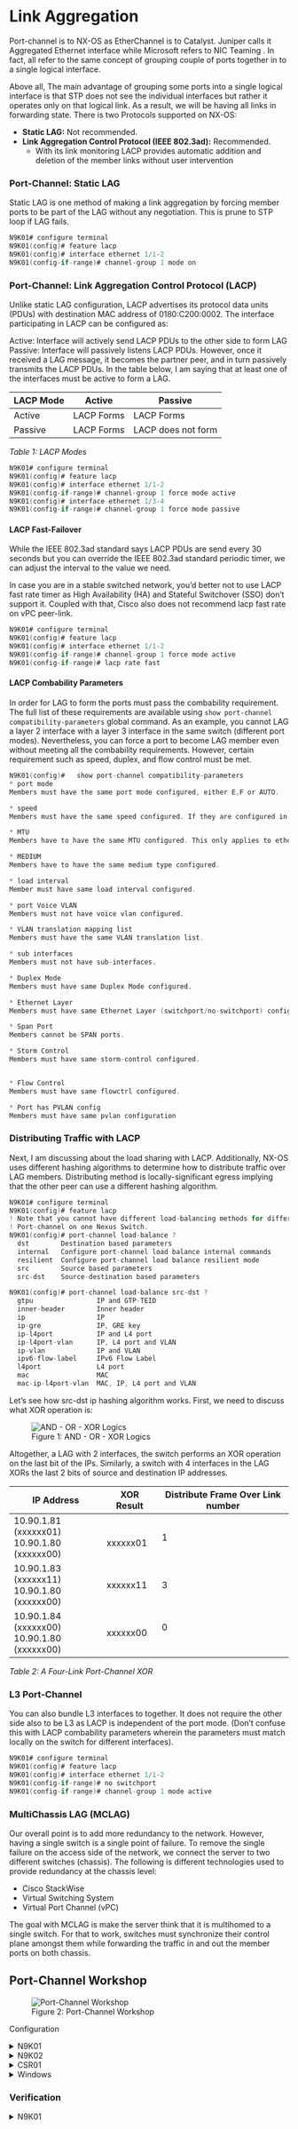 # Link Aggregation
Port-channel is to NX-OS as EtherChannel is to Catalyst. Juniper calls it Aggregated Ethernet interface while Microsoft refers to NIC Teaming . In fact, all refer to the same concept of grouping couple of ports together in to a single logical interface.

Above all, The main advantage of grouping some ports into a single logical interface is that STP does not see the individual interfaces but rather it operates only on that logical link. As a result, we will be having all links in forwarding state. There is two Protocols supported on NX-OS:

* **Static LAG:** Not recommended.
* **Link Aggregation Control Protocol (IEEE 802.3ad):** Recommended.
  * With its link monitoring LACP provides automatic addition and deletion of the member links without user intervention

### Port-Channel: Static LAG
Static LAG is one method of making a link aggregation by forcing member ports to be part of the LAG without any negotiation. This is prune to STP loop if LAG fails.

```c
N9K01# configure terminal
N9K01(config)# feature lacp
N9K01(config)# interface ethernet 1/1-2
N9K01(config-if-range)# channel-group 1 mode on
```

### Port-Channel: Link Aggregation Control Protocol (LACP)

Unlike static LAG configuration, LACP advertises its protocol data units (PDUs) with destination MAC address of 0180:C200:0002. The interface participating in LACP can be configured as:

Active: Interface will actively send LACP PDUs to the other side to form LAG
Passive: Interface will passively listens LACP PDUs. However, once it received a LAG message, it becomes the partner peer, and in turn passively transmits the LACP PDUs.
In the table below, I am saying that at least one of the interfaces must be active to form a LAG.

| LACP Mode | Active     | Passive            |
| --------- | ---------- | ------------------ |
| Active    | LACP Forms | LACP Forms         |
| Passive   | LACP Forms | LACP does not form |

*Table 1: LACP Modes*

```c
N9K01# configure terminal
N9K01(config)# feature lacp
N9K01(config)# interface ethernet 1/1-2
N9K01(config-if-range)# channel-group 1 force mode active
N9K01(config)# interface ethernet 1/3-4
N9K01(config-if-range)# channel-group 1 force mode passive
```

#### LACP Fast-Failover
While the IEEE 802.3ad standard says LACP PDUs are send every 30 seconds but you can override the IEEE 802.3ad standard periodic timer, we can adjust the interval to the value we need.

In case you are in a stable switched network, you’d better not to use LACP fast rate timer as High Availability (HA) and Stateful Switchover (SSO) don’t support it. Coupled with that, Cisco also does not recommend lacp fast rate on vPC peer-link.

```c
N9K01# configure terminal
N9K01(config)# feature lacp
N9K01(config)# interface ethernet 1/1-2
N9K01(config-if-range)# channel-group 1 force mode active
N9K01(config-if-range)# lacp rate fast
```

#### LACP Combability Parameters
In order for LAG to form the ports must pass the combability requirement. The full list of these requirements are available using `show port-channel compatibility-parameters` global command. As an example, you cannot LAG a layer 2 interface with a layer 3 interface in the same switch (different port modes). Nevertheless, you can force a port to become LAG member even without meeting all the combability requirements. However, certain requirement such as speed, duplex, and flow control must be met.

```c
N9K01(config)#   show port-channel compatibility-parameters
* port mode
Members must have the same port mode configured, either E,F or AUTO.

* speed
Members must have the same speed configured. If they are configured in AUTO

* MTU
Members have to have the same MTU configured. This only applies to ethernet

* MEDIUM
Members have to have the same medium type configured.

* load interval
Member must have same load interval configured.

* port Voice VLAN
Members must not have voice vlan configured.

* VLAN translation mapping list
Members must have the same VLAN translation list.

* sub interfaces
Members must not have sub-interfaces.

* Duplex Mode
Members must have same Duplex Mode configured.

* Ethernet Layer
Members must have same Ethernet Layer (switchport/no-switchport) configured.

* Span Port
Members cannot be SPAN ports.

* Storm Control
Members must have same storm-control configured.


* Flow Control
Members must have same flowctrl configured.

* Port has PVLAN config
Members must have same pvlan configuration
```

### Distributing Traffic with LACP
Next, I am discussing about the load sharing with LACP. Additionally, NX-OS uses different hashing algorithms to determine how to distribute traffic over LAG members. Distributing method is locally-significant egress implying that the other peer can use a different hashing algorithm.

```c
N9K01# configure terminal
N9K01(config)# feature lacp
! Note that you cannot have different load-balancing methods for different
! Port-channel on one Nexus Switch.
N9K01(config)# port-channel load-balance ?
  dst        Destination based parameters
  internal   Configure port-channel load balance internal commands
  resilient  Configure port-channel load balance resilient mode
  src        Source based parameters
  src-dst    Source-destination based parameters

N9K01(config)# port-channel load-balance src-dst ?
  gtpu                IP and GTP-TEID
  inner-header        Inner header
  ip                  IP
  ip-gre              IP, GRE key
  ip-l4port           IP and L4 port
  ip-l4port-vlan      IP, L4 port and VLAN
  ip-vlan             IP and VLAN
  ipv6-flow-label     IPv6 Flow Label
  l4port              L4 port
  mac                 MAC
  mac-ip-l4port-vlan  MAC, IP, L4 port and VLAN
```

Let’s see how src-dst ip hashing algorithm works. First, we need to discuss what XOR operation is:

<figure>
  <img src="https://user-images.githubusercontent.com/31813625/235331327-612858b6-287e-4f5c-b2bc-ea5e903fb891.png" alt="AND - OR - XOR Logics">
  <figcaption>Figure 1: AND - OR - XOR Logics</figcaption>
</figure>

Altogether, a LAG with 2 interfaces, the switch performs an XOR operation on the last bit of the IPs. Similarly, a switch with 4 interfaces in the LAG XORs the last 2 bits of source and destination IP addresses.

| IP Address                                     | XOR Result       | Distribute Frame Over Link number |
| ---------------------------------------------- | ---------------- | --------------------------------- |
| 10.90.1.81 (xxxxxx01)<br>10.90.1.80 (xxxxxx00) | <br>xxxxxx01<br> | 1                                 |
| 10.90.1.83 (xxxxxx11)<br>10.90.1.80 (xxxxxx00) | xxxxxx11         | 3                                 |
| 10.90.1.84 (xxxxxx00)<br>10.90.1.80 (xxxxxx00) | xxxxxx00         | 0<br><br>                         |

*Table 2: A Four-Link Port-Channel XOR*

### L3 Port-Channel

You can also bundle L3 interfaces to together. It does not require the other side also to be L3 as LACP is independent of the port mode. (Don’t confuse this with LACP combability parameters wherein the parameters must match locally on the switch for different interfaces).

```c
N9K01# configure terminal
N9K01(config)# feature lacp
N9K01(config)# interface ethernet 1/1-2
N9K01(config-if-range)# no switchport
N9K01(config-if-range)# channel-group 1 mode active
```

### MultiChassis LAG (MCLAG)
Our overall point is to add more redundancy to the network. However, having a single switch is a single point of failure. To remove the single failure on the access side of the network, we connect the server to two different switches (chassis). The following is different technologies used to provide redundancy at the chassis level:
  * Cisco StackWise
  * Virtual Switching System
  * Virtual Port Channel (vPC)

The goal with MCLAG is make the server think that it is multihomed to a single switch. For that to work, switches must synchronize their control plane amongst them while forwarding the traffic in and out the member ports on both chassis.


## Port-Channel Workshop

<figure>
  <img src="https://user-images.githubusercontent.com/31813625/235331478-f4af714b-a999-46d0-a273-df4b808a2a17.png" alt="Port-Channel Workshop">
  <figcaption>Figure 2: Port-Channel Workshop</figcaption>
</figure>

Configuration

<details>
 
<summary>N9K01</summary>

```elixir
feature lacp
interface ethernet 1/1-2
channel-group 1 mode active
interface port-channel 1
  switchport mode trunk
  spanning-tree port type network
interface ethernet 1/6-7
channel-group 2 mode active
interface port-channel 2
  switchport mode access
  spanning-tree port type edge
interface ethernet 1/3-4
no switchport
  no shutdown
channel-group 3 mode active
interface port-channel 3
  ip address 192.168.1.0/31
```
</details>

<details>

<summary>N9K02</summary>

```elixir
feature lacp
interface ethernet 1/1-2
channel-group 1 mode passive
interface port-channel 1
  switchport mode trunk
  spanning-tree port type network
interface ethernet 1/6-7
channel-group 2 mode active
interface port-channel 2
  switchport mode access
  spanning-tree port type edge
```
</details>

<details>

<summary>CSR01</summary>

```elixir
interface port-channel 3
interface range gigabitEthernet 1-2
 channel-group 1 mode passive
interface port-channel 3
 ip address 192.168.1.1 255.255.255.254
```
</details>

<details>

<summary>Windows</summary>
Windows

<figure>
  <img src="https://user-images.githubusercontent.com/31813625/235331653-1aa09641-bfaa-4ac4-83c2-73f58eacd70e.png" alt="NIC Teaming - Local Server">
  <figcaption>Figure 3: NIC Teaming - Local Server</figcaption>
</figure>

<figure>
  <img src="https://user-images.githubusercontent.com/31813625/235331669-45a1ae93-c9a3-48e9-9460-a2cdbe036511.png" alt="NIC Teaming – Add to New Team">
  <figcaption>Figure 4: NIC Teaming – Add to New Team</figcaption>
</figure>

<figure>
  <img src="https://user-images.githubusercontent.com/31813625/235331675-6c401217-f188-411c-900d-f30f3acf1db3.png" alt="NIC Teaming – LACP Dynamic">
  <figcaption>Figure 5: NIC Teaming – LACP Dynamic</figcaption>
</figure>

<figure>
  <img src="https://user-images.githubusercontent.com/31813625/235331687-4dc4405b-c001-4640-bb77-a731d2168d29.png" alt="NIC Teaming – LACP OK">
  <figcaption>Figure 6: NIC Teaming – LACP OK</figcaption>
</figure>
</details>

### Verification

<details>

<summary>N9K01</summary>

```elixir
N9K01(config)# show port-channel summary
Flags:  D - Down        P - Up in port-channel (members)
        I - Individual  H - Hot-standby (LACP only)
        s - Suspended   r - Module-removed
        b - BFD Session Wait
        S - Switched    R - Routed
        U - Up (port-channel)
        p - Up in delay-lacp mode (member)
        M - Not in use. Min-links not met
--------------------------------------------------------------------------------
Group Port-       Type     Protocol  Member Ports
      Channel
--------------------------------------------------------------------------------
1     Po1(SU)     Eth      LACP      Eth1/1(P)    Eth1/2(P)
2     Po2(SU)     Eth      LACP      Eth1/6(P)    Eth1/7(P)
3     Po3(RU)     Eth      LACP      Eth1/3(P)    Eth1/4(P)

N9K01(config)# show lacp counters
NOTE: Clear lacp counters to get accurate statistics

------------------------------------------------------------------------------
                           LACPDUs                      Markers/Resp LACPDUs
Port              Sent              Recv                  Recv Sent  Pkts Err
------------------------------------------------------------------------------
port-channel1
Ethernet1/1        318                287                    0      0    0

Ethernet1/2        318                288                    0      0    0


port-channel2
Ethernet1/6        7876               267                    0      0    0

Ethernet1/7        7877               269                    0      0    0


port-channel3
Ethernet1/3        92                 39                     0      0    0

Ethernet1/4        90                 38                     0      0    0
```

</details>
